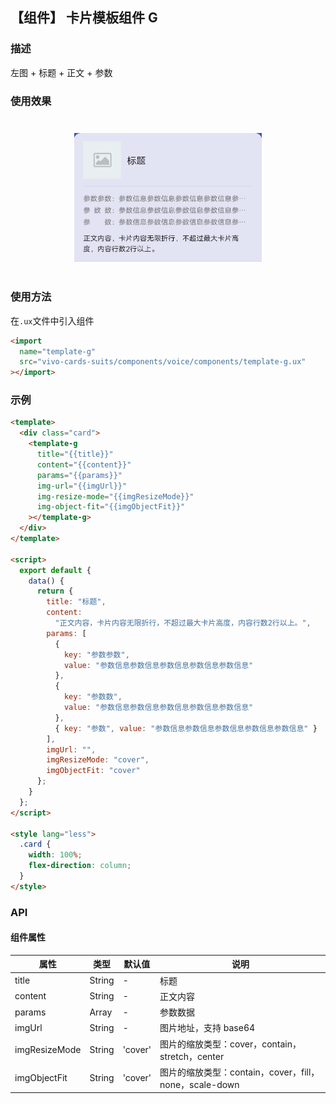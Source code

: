 ## 【组件】 卡片模板组件 G

### 描述

左图 + 标题 + 正文 + 参数

### 使用效果

<div style="text-align: center;margin: 40px;">
  <img src="../../assets/voice-template-g-1.jpg" style="width:300px" alt="voice-template-g-1"/>
</div>

### 使用方法

在`.ux`文件中引入组件

```html
<import
  name="template-g"
  src="vivo-cards-suits/components/voice/components/template-g.ux"
></import>
```

### 示例

```html
<template>
  <div class="card">
    <template-g
      title="{{title}}"
      content="{{content}}"
      params="{{params}}"
      img-url="{{imgUrl}}"
      img-resize-mode="{{imgResizeMode}}"
      img-object-fit="{{imgObjectFit}}"
    ></template-g>
  </div>
</template>

<script>
  export default {
    data() {
      return {
        title: "标题",
        content:
          "正文内容，卡片内容无限折行，不超过最大卡片高度，内容行数2行以上。",
        params: [
          {
            key: "参数参数",
            value: "参数信息参数信息参数信息参数信息参数信息"
          },
          {
            key: "参数数",
            value: "参数信息参数信息参数信息参数信息参数信息"
          },
          { key: "参数", value: "参数信息参数信息参数信息参数信息参数信息" }
        ],
        imgUrl: "",
        imgResizeMode: "cover",
        imgObjectFit: "cover"
      };
    }
  };
</script>

<style lang="less">
  .card {
    width: 100%;
    flex-direction: column;
  }
</style>
```

### API

#### 组件属性

| 属性          | 类型   | 默认值  | 说明                                                   |
| ------------- | ------ | ------- | ------------------------------------------------------ |
| title         | String | -       | 标题                                                   |
| content       | String | -       | 正文内容                                               |
| params        | Array  | -       | 参数数据                                               |
| imgUrl        | String | -       | 图片地址，支持 base64                                  |
| imgResizeMode | String | 'cover' | 图片的缩放类型：cover，contain，stretch，center        |
| imgObjectFit  | String | 'cover' | 图片的缩放类型：contain，cover，fill，none，scale-down |
